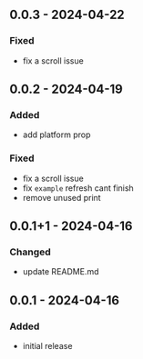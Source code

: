 ## 0.0.3 - 2024-04-22
### Fixed
- fix a scroll issue

## 0.0.2 - 2024-04-19
### Added
- add platform prop

### Fixed
- fix a scroll issue
- fix `example` refresh cant finish
- remove unused print

## 0.0.1+1 - 2024-04-16
### Changed
- update README.md

## 0.0.1 - 2024-04-16
### Added
- initial release
